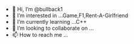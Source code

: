 - 👋 Hi, I’m @bullback1
- 👀 I’m interested in ...Game,F1,Rent-A-Girlfriend
- 🌱 I’m currently learning ...C++
- 💞️ I’m looking to collaborate on ...
- 📫 How to reach me ...

<!---
bullback1/bullback1 is a ✨ special ✨ repository because its `README.md` (this file) appears on your GitHub profile.
You can click the Preview link to take a look at your changes.
--->
